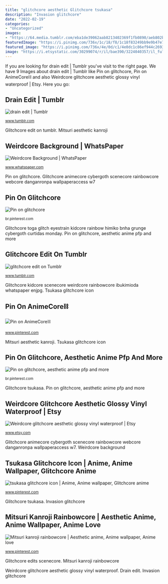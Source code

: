```yaml
---
title: "glitchcore aesthetic Glitchcore tsukasa"
description: "Invasion glitchcore"
date: "2022-02-19"
categories:
- "Uncategorized"
images:
- "https://64.media.tumblr.com/eba1de39062aab8213402369f1fb0890/aeb802b845079224-92/s1280x1920/92ef1b098b0b217a2e38e839ac749df8c9a761c2.jpg"
featuredImage: "https://i.pinimg.com/736x/1c/18/f8/1c18f83249bb9e9b47e78ac114e5250a.jpg"
featured_image: "https://i.pinimg.com/736x/4e/0d/c1/4e0dc1c86ef944c2693ac05b2eec5ece.jpg"
image: "https://i.etsystatic.com/30299074/r/il/bae390/3224040357/il_fullxfull.3224040357_523x.jpg"
---
```


If you are looking for drain edit | Tumblr you've visit to the right page. We have 9 Images about drain edit | Tumblr like Pin on glitchcore, Pin on AnimeCore⛓ and also Weirdcore glitchcore aesthetic glossy vinyl waterproof | Etsy. Here you go:

## Drain Edit | Tumblr

![drain edit | Tumblr](https://64.media.tumblr.com/eba1de39062aab8213402369f1fb0890/aeb802b845079224-92/s1280x1920/92ef1b098b0b217a2e38e839ac749df8c9a761c2.jpg "Glitchcore edit on tumblr")

<small>www.tumblr.com</small>

Glitchcore edit on tumblr. Mitsuri aesthetic kanroji

## Weirdcore Background | WhatsPaper

![Weirdcore Background | WhatsPaper](https://www.whatspaper.com/wp-content/uploads/2021/08/weirdcore-wallpaper-whatspaper-6.jpg "Mitsuri aesthetic kanroji")

<small>www.whatspaper.com</small>

Pin on glitchcore. Glitchcore animecore cybergoth scenecore rainbowcore webcore danganronpa wallpaperaccess w7

## Pin On Glitchcore

![Pin on glitchcore](https://i.pinimg.com/736x/1c/18/f8/1c18f83249bb9e9b47e78ac114e5250a.jpg "Glitchcore tsukasa")

<small>br.pinterest.com</small>

Glitchcore toga glitch eyestrain kidcore rainbow himiko bnha grunge cybergoth curtidas monday. Pin on glitchcore, aesthetic anime pfp and more

## Glitchcore Edit On Tumblr

![glitchcore edit on Tumblr](https://64.media.tumblr.com/ffccd3ef2ca825c206cdf87a56c40e7b/c608e01c9f59119e-4f/s640x960/183c9ff81276c7b5d9d5e361e71be2e716d256d3.png "Weirdcore glitchcore glossy")

<small>www.tumblr.com</small>

Glitchcore kidcore scenecore weirdcore rainbowcore ibukimioda whatspaper enjpg. Tsukasa glitchcore icon

## Pin On AnimeCore⛓

![Pin on AnimeCore⛓](https://i.pinimg.com/736x/4e/0d/c1/4e0dc1c86ef944c2693ac05b2eec5ece.jpg "Glitchcore edit on tumblr")

<small>www.pinterest.com</small>

Mitsuri aesthetic kanroji. Tsukasa glitchcore icon

## Pin On Glitchcore, Aesthetic Anime Pfp And More

![Pin on glitchcore, aesthetic anime pfp and more](https://i.pinimg.com/736x/d7/29/6d/d7296d2890fd930b7cb4427dcec5e0b2.jpg "Glitchcore edits scenecore")

<small>br.pinterest.com</small>

Glitchcore tsukasa. Pin on glitchcore, aesthetic anime pfp and more

## Weirdcore Glitchcore Aesthetic Glossy Vinyl Waterproof | Etsy

![Weirdcore glitchcore aesthetic glossy vinyl waterproof | Etsy](https://i.etsystatic.com/30299074/r/il/bae390/3224040357/il_fullxfull.3224040357_523x.jpg "Invasion glitchcore")

<small>www.etsy.com</small>

Glitchcore animecore cybergoth scenecore rainbowcore webcore danganronpa wallpaperaccess w7. Weirdcore background

## Tsukasa Glitchcore Icon | Anime, Anime Wallpaper, Glitchcore Anime

![tsukasa glitchcore icon | Anime, Anime wallpaper, Glitchcore anime](https://i.pinimg.com/736x/76/fb/07/76fb074df36fb4ef7deea68c84cfe387.jpg "Weirdcore glitchcore glossy")

<small>www.pinterest.com</small>

Glitchcore tsukasa. Invasion glitchcore

## Mitsuri Kanroji Rainbowcore | Aesthetic Anime, Anime Wallpaper, Anime Love

![Mitsuri kanroji rainbowcore | Aesthetic anime, Anime wallpaper, Anime love](https://i.pinimg.com/736x/84/67/40/846740c4ea77d58bc5aa660629b60b51.jpg "Pin on animecore⛓")

<small>www.pinterest.com</small>

Glitchcore edits scenecore. Mitsuri kanroji rainbowcore

Weirdcore glitchcore aesthetic glossy vinyl waterproof. Drain edit. Invasion glitchcore
